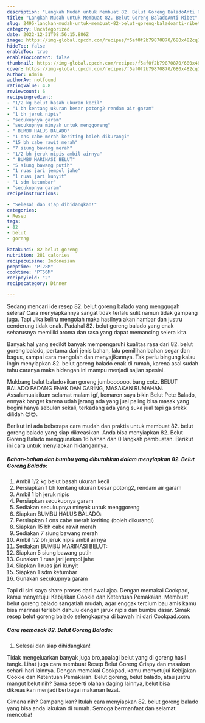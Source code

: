 ```yaml
---
description: "Langkah Mudah untuk Membuat 82. Belut Goreng BaladoAnti Ribet"
title: "Langkah Mudah untuk Membuat 82. Belut Goreng BaladoAnti Ribet"
slug: 2495-langkah-mudah-untuk-membuat-82-belut-goreng-baladoanti-ribet
category: Uncategorized
date: 2022-12-31T08:56:15.886Z
image: https://img-global.cpcdn.com/recipes/f5af0f2b79870870/680x482cq70/82-belut-goreng-balado-foto-resep-utama.jpg
hideToc: false
enableToc: true
enableTocContent: false
thumbnail: https://img-global.cpcdn.com/recipes/f5af0f2b79870870/680x482cq70/82-belut-goreng-balado-foto-resep-utama.jpg
cover: https://img-global.cpcdn.com/recipes/f5af0f2b79870870/680x482cq70/82-belut-goreng-balado-foto-resep-utama.jpg
author: Admin
authorAv: notfound
ratingvalue: 4.8
reviewcount: 6
recipeingredient:
- "1/2 kg belut basah ukuran kecil"
- "1 bh kentang ukuran besar potong2 rendam air garam"
- "1 bh jeruk nipis"
- "secukupnya garam"
- "secukupnya minyak untuk menggoreng"
- " BUMBU HALUS BALADO"
- "1 ons cabe merah keriting boleh dikurangi"
- "15 bh cabe rawit merah"
- "7 siung bawang merah"
- "1/2 bh jeruk nipis ambil airnya"
- " BUMBU MARINASI BELUT"
- "5 siung bawang putih"
- "1 ruas jari jempol jahe"
- "1 ruas jari kunyit"
- "1 sdm ketumbar"
- "secukupnya garam"
recipeinstructions:

- "Selesai dan siap dihidangkan!"
categories:
- Resep
tags:
- 82
- belut
- goreng

katakunci: 82 belut goreng 
nutrition: 281 calories
recipecuisine: Indonesian
preptime: "PT28M"
cooktime: "PT56M"
recipeyield: "2"
recipecategory: Dinner

---
```



Sedang mencari ide resep 82. belut goreng balado yang menggugah selera? Cara menyiapkannya sangat tidak terlalu sulit namun tidak gampang juga. Tapi Jika keliru mengolah maka hasilnya akan hambar dan justru cenderung tidak enak. Padahal 82. belut goreng balado yang enak seharusnya memiliki aroma dan rasa yang dapat memancing selera kita.


Banyak hal yang sedikit banyak mempengaruhi kualitas rasa dari 82. belut goreng balado, pertama dari jenis bahan, lalu pemilihan bahan segar dan bagus, sampai cara mengolah dan menyajikannya. Tak perlu bingung kalau ingin menyiapkan 82. belut goreng balado enak di rumah, karena asal sudah tahu caranya maka hidangan ini mampu menjadi sajian spesial.

Mukbang belut balado+ikan goreng jumboooooo. bang cotz. BELUT BALADO PADANG ENAK DAN GARING, MASAKAN RUMAHAN. Assalamualaikum selamat malam igf, kemaren saya bikin Belut Pete Balado, ennyak banget karena udah jarang ada yang jual paling bisa masak yang begini hanya sebulan sekali, terkadang ada yang suka jual tapi ga srekk dilidah 😍😍.


Berikut ini ada beberapa cara mudah dan praktis untuk membuat 82. belut goreng balado yang siap dikreasikan. Anda bisa menyiapkan 82. Belut Goreng Balado menggunakan 16 bahan dan 0 langkah pembuatan. Berikut ini cara untuk menyiapkan hidangannya.

<!--inarticleads1-->

##### Bahan-bahan dan bumbu yang dibutuhkan dalam menyiapkan 82. Belut Goreng Balado:

1. Ambil 1/2 kg belut basah ukuran kecil
1. Persiapkan 1 bh kentang ukuran besar potong2, rendam air garam
1. Ambil 1 bh jeruk nipis
1. Persiapkan secukupnya garam
1. Sediakan secukupnya minyak untuk menggoreng
1. Siapkan  BUMBU HALUS BALADO:
1. Persiapkan 1 ons cabe merah keriting (boleh dikurangi)
1. Siapkan 15 bh cabe rawit merah
1. Sediakan 7 siung bawang merah
1. Ambil 1/2 bh jeruk nipis ambil airnya
1. Sediakan  BUMBU MARINASI BELUT:
1. Siapkan 5 siung bawang putih
1. Gunakan 1 ruas jari jempol jahe
1. Siapkan 1 ruas jari kunyit
1. Siapkan 1 sdm ketumbar
1. Gunakan secukupnya garam


Tapi di sini saya share proses dari awal ajaa. Dengan memakai Cookpad, kamu menyetujui Kebijakan Cookie dan Ketentuan Pemakaian. Membuat belut goreng balado sangatlah mudah, agar enggak tercium bau amis kamu bisa marinasi terlebih dahulu dengan jaruk nipis dan bumbu dasar. Simak resep belut goreng balado selengkapnya di bawah ini dari Cookpad.com. 

<!--inarticleads2-->

##### Cara memasak 82. Belut Goreng Balado:


1. Selesai dan siap dihidangkan!

Tidak mengeluarkan banyak juga bro,apalagi belut yang di goreng hasil tangk. Lihat juga cara membuat Resep Belut Goreng Crispy dan masakan sehari-hari lainnya. Dengan memakai Cookpad, kamu menyetujui Kebijakan Cookie dan Ketentuan Pemakaian. Belut goreng, belut balado, atau justru mangut belut nih? Sama seperti olahan daging lainnya, belut bisa dikreasikan menjadi berbagai makanan lezat. 

Gimana nih? Gampang kan? Itulah cara menyiapkan 82. belut goreng balado yang bisa anda lakukan di rumah. Semoga bermanfaat dan selamat mencoba!
